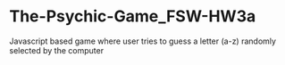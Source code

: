 # The-Psychic-Game_FSW-HW3a
Javascript based game where user tries to guess a letter (a-z) randomly selected by the computer
